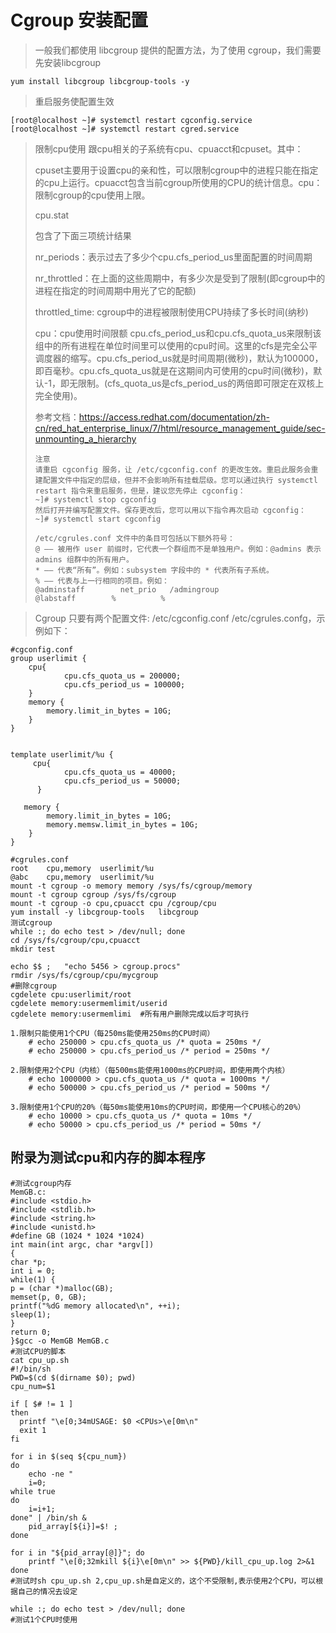 # **Cgroup 安装配置**

> 一般我们都使用 libcgroup 提供的配置方法，为了使用 cgroup，我们需要先安装libcgroup

```
yum install libcgroup libcgroup-tools -y
```

> 重启服务使配置生效

```
[root@localhost ~]# systemctl restart cgconfig.service
[root@localhost ~]# systemctl restart cgred.service
```

> 限制cpu使用 跟cpu相关的子系统有cpu、cpuacct和cpuset。其中：
>
> cpuset主要用于设置cpu的亲和性，可以限制cgroup中的进程只能在指定的cpu上运行。cpuacct包含当前cgroup所使用的CPU的统计信息。cpu：限制cgroup的cpu使用上限。
>
> cpu.stat
>
> 包含了下面三项统计结果
>
> nr_periods：表示过去了多少个cpu.cfs_period_us里面配置的时间周期
>
> nr_throttled：在上面的这些周期中，有多少次是受到了限制(即cgroup中的进程在指定的时间周期中用光了它的配额)
>
> throttled_time: cgroup中的进程被限制使用CPU持续了多长时间(纳秒)
>
> cpu：cpu使用时间限额 cpu.cfs_period_us和cpu.cfs_quota_us来限制该组中的所有进程在单位时间里可以使用的cpu时间。这里的cfs是完全公平调度器的缩写。cpu.cfs_period_us就是时间周期(微秒)，默认为100000，即百毫秒。cpu.cfs_quota_us就是在这期间内可使用的cpu时间(微秒)，默认-1，即无限制。(cfs_quota_us是cfs_period_us的两倍即可限定在双核上完全使用)。
>
> 参考文档：https://access.redhat.com/documentation/zh-cn/red_hat_enterprise_linux/7/html/resource_management_guide/sec-unmounting_a_hierarchy
>
> ```
> 注意
> 请重启 cgconfig 服务，让 /etc/cgconfig.conf 的更改生效。重启此服务会重建配置文件中指定的层级，但并不会影响所有挂载层级。您可以通过执行 systemctl restart 指令来重启服务，但是，建议您先停止 cgconfig：
> ~]# systemctl stop cgconfig
> 然后打开并编写配置文件。保存更改后，您可以用以下指令再次启动 cgconfig：
> ~]# systemctl start cgconfig
> 
> /etc/cgrules.conf 文件中的条目可包括以下额外符号：
> @ —— 被用作 user 前缀时，它代表一个群组而不是单独用户。例如：@admins 表示 admins 组群中的所有用户。
> * —— 代表“所有”。例如：subsystem 字段中的 * 代表所有子系统。
> % —— 代表与上一行相同的项目。例如：
> @adminstaff        net_prio   /admingroup
> @labstaff        %          %
> ```

> Cgroup 只要有两个配置文件: /etc/cgconfig.conf   /etc/cgrules.confg，示例如下：

```
#cgconfig.conf 
group userlimit {
    cpu{
            cpu.cfs_quota_us = 200000;
            cpu.cfs_period_us = 100000;
    }
    memory {
        memory.limit_in_bytes = 10G;
    }
}


template userlimit/%u {
     cpu{
            cpu.cfs_quota_us = 40000;
            cpu.cfs_period_us = 50000;
      }

   memory {
        memory.limit_in_bytes = 10G;
        memory.memsw.limit_in_bytes = 10G;
    }
}

#cgrules.conf
root    cpu,memory  userlimit/%u
@abc    cpu,memory  userlimit/%u
mount -t cgroup -o memory memory /sys/fs/cgroup/memory
mount -t cgroup cgroup /sys/fs/cgroup
mount -t cgroup -o cpu,cpuacct cpu /cgroup/cpu
yum install -y libcgroup-tools   libcgroup
测试cgroup
while :; do echo test > /dev/null; done
cd /sys/fs/cgroup/cpu,cpuacct
mkdir test

echo $$ ;   "echo 5456 > cgroup.procs"
rmdir /sys/fs/cgroup/cpu/mycgroup
#删除cgroup
cgdelete cpu:userlimit/root
cgdelete memory:usermemlimit/userid
cgdelete memory:usermemlimi  #所有用户删除完成以后才可执行

1.限制只能使用1个CPU（每250ms能使用250ms的CPU时间）
    # echo 250000 > cpu.cfs_quota_us /* quota = 250ms */
    # echo 250000 > cpu.cfs_period_us /* period = 250ms */

2.限制使用2个CPU（内核）（每500ms能使用1000ms的CPU时间，即使用两个内核）
    # echo 1000000 > cpu.cfs_quota_us /* quota = 1000ms */
    # echo 500000 > cpu.cfs_period_us /* period = 500ms */

3.限制使用1个CPU的20%（每50ms能使用10ms的CPU时间，即使用一个CPU核心的20%）
    # echo 10000 > cpu.cfs_quota_us /* quota = 10ms */
    # echo 50000 > cpu.cfs_period_us /* period = 50ms */
```

## 附录为测试cpu和内存的脚本程序

```
#测试cgroup内存
MemGB.c:
#include <stdio.h>
#include <stdlib.h>
#include <string.h>
#include <unistd.h>
#define GB (1024 * 1024 *1024)
int main(int argc, char *argv[])
{
char *p;
int i = 0;
while(1) {
p = (char *)malloc(GB);
memset(p, 0, GB);
printf("%dG memory allocated\n", ++i);
sleep(1);
}
return 0;
}$gcc -o MemGB MemGB.c
#测试CPU的脚本
cat cpu_up.sh
#!/bin/sh
PWD=$(cd $(dirname $0); pwd)
cpu_num=$1

if [ $# != 1 ]
then
  printf "\e[0;34mUSAGE: $0 <CPUs>\e[0m\n"
  exit 1
fi

for i in $(seq ${cpu_num})
do
    echo -ne "
    i=0;
while true
do
    i=i+1;
done" | /bin/sh &
    pid_array[${i}]=$! ;
done

for i in "${pid_array[@]}"; do
    printf "\e[0;32mkill ${i}\e[0m\n" >> ${PWD}/kill_cpu_up.log 2>&1
done
#测试时sh cpu_up.sh 2,cpu_up.sh是自定义的，这个不受限制,表示使用2个CPU，可以根据自己的情况去设定

while :; do echo test > /dev/null; done  
#测试1个CPU时使用
```